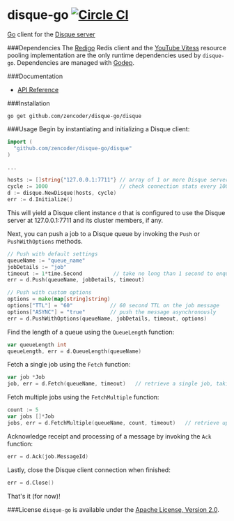 # disque-go [![Circle CI](https://circleci.com/gh/zencoder/disque-go.svg?style=svg)](https://circleci.com/gh/zencoder/disque-go)

[Go](https://www.golang.org) client for the [Disque server](https://github.com/antirez/disque)

###Dependencies
The [Redigo](https://github.com/garyburd/redigo) Redis client and the [YouTube Vitess](https://github.com/youtube/vitess/) resource pooling implementation are the only runtime dependencies used by `disque-go`. Dependencies are managed with [Godep](https://github.com/tools/godep).

###Documentation
 * [API Reference](http://godoc.org/github.com/zencoder/disque-go/disque)

###Installation
```shell
go get github.com/zencoder/disque-go/disque
```

###Usage
Begin by instantiating and initializing a Disque client:
```go
import (
  "github.com/zencoder/disque-go/disque"
)

...

hosts := []string{"127.0.0.1:7711"} // array of 1 or more Disque servers
cycle := 1000                       // check connection stats every 1000 Fetch's
d := disque.NewDisque(hosts, cycle)
err := d.Initialize()
```
This will yield a Disque client instance `d` that is configured to use the Disque server at 127.0.0.1:7711 and its cluster members, if any.

Next, you can push a job to a Disque queue by invoking the `Push` or `PushWithOptions` methods.
```go
// Push with default settings
queueName := "queue_name"
jobDetails := "job"
timeout := 1*time.Second          // take no long than 1 second to enqueue the message
err = d.Push(queueName, jobDetails, timeout)

// Push with custom options
options = make(map[string]string)
options["TTL"] = "60"            // 60 second TTL on the job message
options["ASYNC"] = "true"        // push the message asynchronously
err = d.PushWithOptions(queueName, jobDetails, timeout, options)
```

Find the length of a queue using the `QueueLength` function:
```go
var queueLength int
queueLength, err = d.QueueLength(queueName)
```

Fetch a single job using the `Fetch` function:
```go
var job *Job
job, err = d.Fetch(queueName, timeout)   // retrieve a single job, taking no longer than timeout (1 second) to return
```

Fetch multiple jobs using the `FetchMultiple` function:
```go
count := 5
var jobs []*Job
jobs, err = d.FetchMultiple(queueName, count, timeout)   // retrieve up to 5 Jobs, taking no longer than timeout (1 second) to return
```

Acknowledge receipt and processing of a message by invoking the `Ack` function:
```go
err = d.Ack(job.MessageId)
```

Lastly, close the Disque client connection when finished:
```go
err = d.Close()
```

That's it (for now)!

###License
`disque-go` is available under the [Apache License, Version 2.0](http://www.apache.org/licenses/LICENSE-2.0.html).
